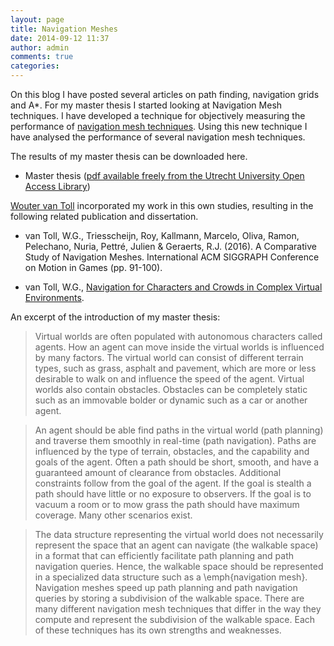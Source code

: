 ```yaml
---
layout: page
title: Navigation Meshes
date: 2014-09-12 11:37
author: admin
comments: true
categories:
---
```

On this blog I have posted several articles on path finding, navigation grids and A*. For my master thesis I started looking at Navigation Mesh techniques. I have developed a technique for objectively measuring the performance of <a title="Navigation Mesh" href="http://en.wikipedia.org/wiki/Navigation_mesh">navigation mesh techniques</a>. Using this new technique I have analysed the performance of several navigation mesh techniques.

The results of my master thesis can be downloaded here.
<ul>
	<li>Master thesis (<a title="Master Thesis" href="http://dspace.library.uu.nl/handle/1874/302263">pdf available freely from the Utrecht University Open Access Library</a>)</li>
</ul>

[Wouter van Toll](http://www.uu.nl/staff/WGvanToll) incorporated my work in this own studies, resulting in the following related publication and dissertation.

- van Toll, W.G., Triesscheijn, Roy, Kallmann, Marcelo, Oliva, Ramon, Pelechano, Nuria, Pettré, Julien &amp; Geraerts, R.J. (2016). A Comparative Study of Navigation Meshes. International ACM SIGGRAPH Conference on Motion in Games (pp. 91-100).

- van Toll, W.G., [Navigation for Characters and Crowds in Complex Virtual Environments](https://dspace.library.uu.nl/handle/1874/348971).

An excerpt of the introduction of my master thesis:
<blockquote>
Virtual worlds are often populated with autonomous characters called agents. How an agent can move inside the virtual worlds is influenced by many factors. The virtual world can consist of different terrain types, such as grass, asphalt and pavement, which are more or less desirable to walk on and influence the speed of the agent. Virtual worlds also contain obstacles. Obstacles can be completely static such as an immovable bolder or dynamic such as a car or another agent.
</blockquote>

<blockquote>
An agent should be able find paths in the virtual world (path planning) and traverse them smoothly in real-time (path navigation). Paths are influenced by the type of terrain, obstacles, and the capability and goals of the agent. Often a path should be short, smooth, and have a guaranteed amount of clearance from obstacles. Additional constraints follow from the goal of the agent. If the goal is stealth a path should have little or no exposure to observers. If the goal is to vacuum a room or to mow grass the path should have maximum coverage. Many other scenarios exist.
</blockquote>

<blockquote>
The data structure representing the virtual world does not necessarily represent the space that an agent can navigate (the walkable space) in a format that can efficiently facilitate path planning and path navigation queries. Hence, the walkable space should be represented in a specialized data structure such as a \emph{navigation mesh}. Navigation meshes speed up path planning and path navigation queries by storing a subdivision of the walkable space. There are many different navigation mesh techniques that differ in the way they compute and represent the subdivision of the walkable space. Each of these techniques has its own strengths and weaknesses.
</blockquote>
